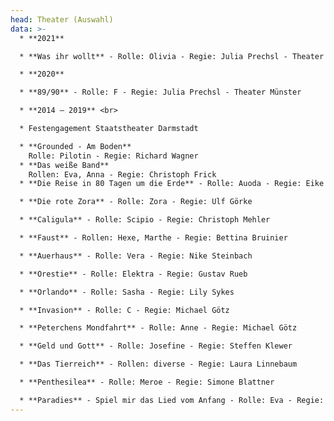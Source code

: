 ```yaml
---
head: Theater (Auswahl)
data: >-
  * **2021**	 	

  * **Was ihr wollt** - Rolle: Olivia - Regie: Julia Prechsl - Theater Münster

  * **2020**	 	

  * **89/90** - Rolle: F - Regie: Julia Prechsl - Theater Münster

  * **2014 – 2019** <br>

  * Festengagement Staatstheater Darmstadt

  * **Grounded - Am Boden**
    Rolle: Pilotin - Regie: Richard Wagner
  * **Das weiße Band**
    Rollen: Eva, Anna - Regie: Christoph Frick
  * **Die Reise in 80 Tagen um die Erde** - Rolle: Auoda - Regie: Eike Hannemann

  * **Die rote Zora** - Rolle: Zora - Regie: Ulf Görke

  * **Caligula** - Rolle: Scipio - Regie: Christoph Mehler

  * **Faust** - Rollen: Hexe, Marthe - Regie: Bettina Bruinier

  * **Auerhaus** - Rolle: Vera - Regie: Nike Steinbach

  * **Orestie** - Rolle: Elektra - Regie: Gustav Rueb

  * **Orlando** - Rolle: Sasha - Regie: Lily Sykes

  * **Invasion** - Rolle: C - Regie: Michael Götz

  * **Peterchens Mondfahrt** - Rolle: Anne - Regie: Michael Götz

  * **Geld und Gott** - Rolle: Josefine - Regie: Steffen Klewer

  * **Das Tierreich** - Rollen: diverse - Regie: Laura Linnebaum

  * **Penthesilea** - Rolle: Meroe - Regie: Simone Blattner

  * **Paradies** - Spiel mir das Lied vom Anfang - Rolle: Eva - Regie: Maria Ursprung
---
```

